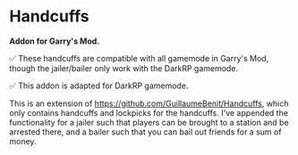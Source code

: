 # Handcuffs
**Addon for Garry's Mod.**

:white_check_mark: These handcuffs are compatible with all gamemode in Garry's Mod, though the jailer/bailer only work with the DarkRP gamemode.

:white_check_mark: This addon is adapted for DarkRP gamemode.

This is an extension of https://github.com/GuillaumeBenit/Handcuffs, which only contains handcuffs and lockpicks for the handcuffs. I've appended the functionality for a jailer such that players can be brought to a station and be arrested there, and a bailer such that you can bail out friends for a sum of money.
